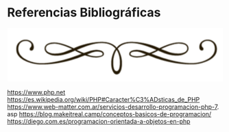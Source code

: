 <div class="text-center" markdown="0">

# Referencias Bibliográficas
<div>
<img src="assets/vineta.png" class="vineta" />
</div>

</div>



https://www.php.net
https://es.wikipedia.org/wiki/PHP#Caracter%C3%ADsticas_de_PHP
https://www.web-matter.com.ar/servicios-desarrollo-programacion-php-7. asp
https://blog.makeitreal.camp/conceptos-basicos-de-programacion/ https://diego.com.es/programacion-orientada-a-objetos-en-php
 